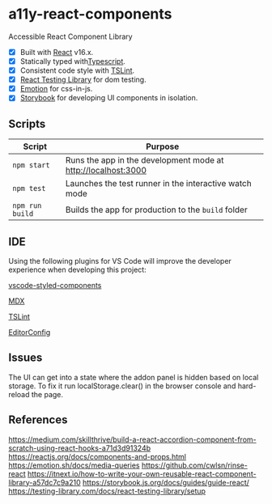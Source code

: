 # a11y-react-components

Accessible React Component Library

- [x] Built with [React](https://reactjs.org/) v16.x.
- [x] Statically typed with[Typescript](https://www.typescriptlang.org/).
- [x] Consistent code style with [TSLint](https://palantir.github.io/tslint/).
- [x] [React Testing Library](https://github.com/testing-library/react-testing-library) for dom testing.
- [x] [Emotion](https://github.com/emotion-js/emotion) for css-in-js.
- [x] [Storybook](https://storybook.js.org/) for developing UI components in isolation.

## Scripts

| Script | Purpose |
| ------ | ------- |
| `npm start` | Runs the app in the development mode at [http://localhost:3000](http://localhost:3000) |
| `npm test` | Launches the test runner in the interactive watch mode |
| `npm run build` | Builds the app for production to the `build` folder |

## IDE

Using the following plugins for VS Code will improve the developer experience when developing this project:

[vscode-styled-components](https://marketplace.visualstudio.com/items?itemName=jpoissonnier.vscode-styled-components)

[MDX](https://marketplace.visualstudio.com/items?itemName=silvenon.mdx)

[TSLint](https://marketplace.visualstudio.com/items?itemName=ms-vscode.vscode-typescript-tslint-plugin)

[EditorConfig](https://marketplace.visualstudio.com/items?itemName=EditorConfig.EditorConfig)

## Issues

The UI can get into a state where the addon panel is hidden based on local storage. To fix it run localStorage.clear() in the browser console and hard-reload the page.

## References

https://medium.com/skillthrive/build-a-react-accordion-component-from-scratch-using-react-hooks-a71d3d91324b
https://reactjs.org/docs/components-and-props.html
https://emotion.sh/docs/media-queries
https://github.com/cwlsn/rinse-react
https://itnext.io/how-to-write-your-own-reusable-react-component-library-a57dc7c9a210
https://storybook.js.org/docs/guides/guide-react/
https://testing-library.com/docs/react-testing-library/setup
